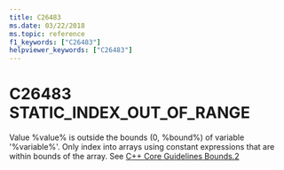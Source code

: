```yaml
---
title: C26483
ms.date: 03/22/2018
ms.topic: reference
f1_keywords: ["C26483"]
helpviewer_keywords: ["C26483"]
---
```

# C26483 STATIC_INDEX_OUT_OF_RANGE

Value %value% is outside the bounds (0, %bound%) of variable '%variable%'. Only index into arrays using constant expressions that are within bounds of the array. See [C++ Core Guidelines Bounds.2](https://github.com/isocpp/CppCoreGuidelines/blob/master/CppCoreGuidelines.md#SS-bounds)
